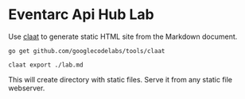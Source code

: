 # Eventarc Api Hub Lab

Use [claat](https://github.com/googlecodelabs/tools) to
generate static HTML site from the Markdown document.

    go get github.com/googlecodelabs/tools/claat

    claat export ./lab.md

This will create directory with static files. Serve it from any static file
webserver.
